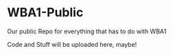 # WBA1-Public
Our public Repo for everything that has to do with WBA1

Code and Stuff will be uploaded here, maybe!